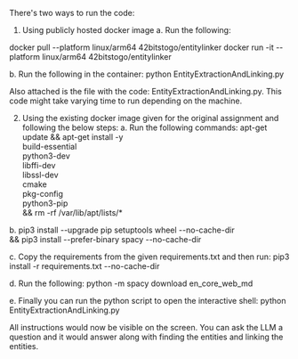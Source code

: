 There's two ways to run the code:

1. Using publicly hosted docker image
a. Run the following:

docker pull --platform linux/arm64 42bitstogo/entitylinker
docker run -it --platform linux/arm64 42bitstogo/entitylinker

b. Run the following in the container:
python EntityExtractionAndLinking.py

Also attached is the file with the code: EntityExtractionAndLinking.py.
This code might take varying time to run depending on the machine. 



2. Using the existing docker image given for the original assignment and following the below steps:
a. Run the following commands:
apt-get update && apt-get install -y \
    build-essential \
    python3-dev \
    libffi-dev \
    libssl-dev \
    cmake \
    pkg-config \
    python3-pip \
    && rm -rf /var/lib/apt/lists/*

b. pip3 install --upgrade pip setuptools wheel --no-cache-dir \
    && pip3 install --prefer-binary spacy --no-cache-dir

c. Copy the requirements from the given requirements.txt and then run:
pip3 install -r requirements.txt --no-cache-dir

d. Run the following:
python -m spacy download en_core_web_md

e. Finally you can run the python script to open the interactive shell:
python EntityExtractionAndLinking.py

All instructions would now be visible on the screen. You can ask the LLM a question and it would answer along with finding the entities and linking the entities. 


